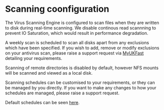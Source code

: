 # Scanning coonfiguration

The Virus Scanning Engine is configured to scan files when they are written to disk during real-time scanning. We disable continous read scannning to prevent IO Saturation, which would result in performance degradation.

A weekly scan is scheduled to scan all disks apart from any exclusions which have been specified. If you wish to add, remove or modify exclusions on your antivirus scan, please raise a support request via [MyUKFast](https://my.ukfast.co.uk) detailing your requirements.

Scanning of remote directories is disabled by default, however NFS mounts will be scanned and viewed as a local disk.

Scanning schedules can be customised to your requirements, or they can be managed by you directly. If you want to make any changes to how your schedules are managed, please raise a support request.

Default schedules can be seen [here](/schedules).
